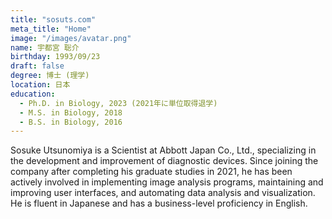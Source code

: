```yaml
---
title: "sosuts.com"
meta_title: "Home"
image: "/images/avatar.png"
name: 宇都宮 聡介
birthday: 1993/09/23
draft: false
degree: 博士 (理学)
location: 日本
education:
  - Ph.D. in Biology, 2023 (2021年に単位取得退学)
  - M.S. in Biology, 2018
  - B.S. in Biology, 2016
---
```


Sosuke Utsunomiya is a Scientist at Abbott Japan Co., Ltd., specializing in the development and improvement of diagnostic devices. Since joining the company after completing his graduate studies in 2021, he has been actively involved in implementing image analysis programs, maintaining and improving user interfaces, and automating data analysis and visualization. He is fluent in Japanese and has a business-level proficiency in English.
